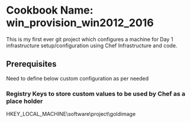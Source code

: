 # Cookbook Name: win_provision_win2012_2016

This is my first ever git project which configures a machine for Day 1 infrastructure setup/configuration using Chef Infrastructure and code.

## Prerequisites

Need to define below custom configuration as per needed

### Registry Keys to store custom values to be used by Chef as a place holder

HKEY_LOCAL_MACHINE\software\project\goldimage
